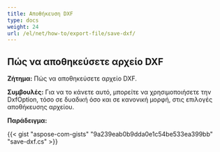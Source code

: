 ```yaml
---
title: Αποθήκευση DXF
type: docs
weight: 24
url: /el/net/how-to/export-file/save-dxf/
---
```


## **Πώς να αποθηκεύσετε αρχείο DXF**

**Ζήτημα:** Πώς να αποθηκεύσετε αρχείο DXF.

**Συμβουλές:** Για να το κάνετε αυτό, μπορείτε να χρησιμοποιήσετε την DxfOption, τόσο σε δυαδική όσο και σε κανονική μορφή, στις επιλογές αποθήκευσης αρχείου.

**Παράδειγμα:**

{{< gist "aspose-com-gists" "9a239eab0b9dda0e1c54be533ea399bb" "save-dxf.cs" >}}
